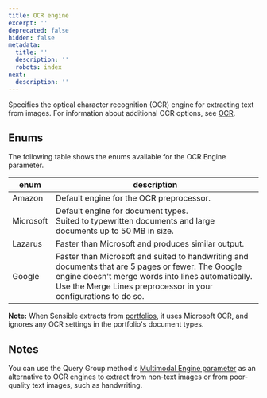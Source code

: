 ```yaml
---
title: OCR engine
excerpt: ''
deprecated: false
hidden: false
metadata:
  title: ''
  description: ''
  robots: index
next:
  description: ''
---
```

Specifies the optical character recognition (OCR) engine for extracting text from images. For information about additional OCR options, see [OCR](doc:ocr).

## Enums

The following table shows the enums available for the OCR Engine parameter. 

| enum      | description                                                                                                                                                                                                                |
| --------- | -------------------------------------------------------------------------------------------------------------------------------------------------------------------------------------------------------------------------- |
| Amazon    | Default engine for the OCR preprocessor.                                                                                                                                                                                   |
| Microsoft | Default engine for document types.<br/>Suited to typewritten documents and large documents up to 50 MB in size.                                                                                                            |
| Lazarus   | Faster than Microsoft and produces similar output.                                                                                                                                                                         |
| Google    | Faster than Microsoft and suited to handwriting and documents that are 5 pages or fewer. The Google engine doesn't merge words into lines automatically. Use the Merge Lines preprocessor in your configurations to do so. |

**Note:** When Sensible extracts from [portfolios](doc:portfolio), it uses Microsoft OCR, and ignores any OCR settings in the portfolio's document types.

## Notes

You can use the Query Group method's [Multimodal Engine parameter](doc:query-group#parameters) as an alternative to OCR engines to extract from non-text images or from poor-quality text images, such as handwriting.
